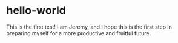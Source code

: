 # hello-world
This is the first test!
I am Jeremy, and I hope this is the first step in preparing myself for a more productive and fruitful future.
